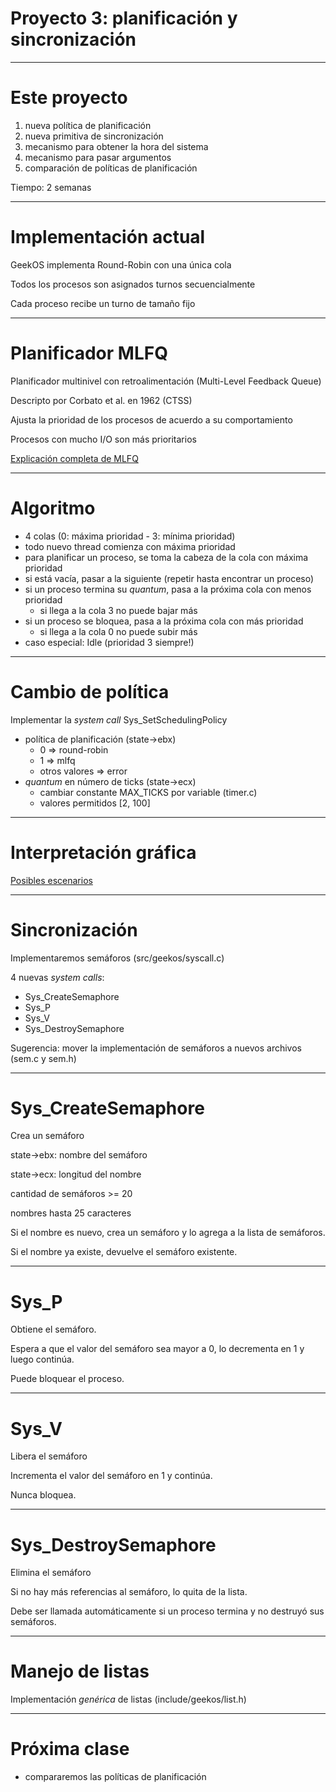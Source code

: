 Proyecto 3: planificación y sincronización
==========================================

---


Este proyecto
=============

1. nueva política de planificación
2. nueva primitiva de sincronización
3. mecanismo para obtener la hora del sistema
4. mecanismo para pasar argumentos
5. comparación de políticas de planificación


Tiempo: 2 semanas


---


Implementación actual
=====================

GeekOS implementa Round-Robin con una única cola

Todos los procesos son asignados turnos secuencialmente

Cada proceso recibe un turno de tamaño fijo


---

Planificador MLFQ
=================

Planificador multinivel con retroalimentación (Multi-Level Feedback Queue)

Descripto por Corbato et al. en 1962 (CTSS)

Ajusta la prioridad de los procesos de acuerdo a su comportamiento

Procesos con mucho I/O son más prioritarios

[Explicación completa de MLFQ](http://pages.cs.wisc.edu/~remzi/OSFEP/cpu-sched-mlfq.pdf "Scheduling: The Multi-Level Feedback Queue")


---


Algoritmo
=========

* 4 colas (0: máxima prioridad - 3: mínima prioridad)
* todo nuevo thread comienza con máxima prioridad
* para planificar un proceso, se toma la cabeza de la cola con máxima prioridad
* si está vacía, pasar a la siguiente (repetir hasta encontrar un proceso)
* si un proceso termina su _quantum_, pasa a la próxima cola con menos prioridad
	* si llega a la cola 3 no puede bajar más
* si un proceso se bloquea, pasa a la próxima cola con más prioridad
	* si llega a la cola 0 no puede subir más
* caso especial: Idle (prioridad 3 siempre!)


---


Cambio de política
==================

Implementar la _system call_ Sys_SetSchedulingPolicy

* política de planificación (state->ebx)
	* 0 => round-robin
	* 1 => mlfq
	* otros valores => error
* _quantum_ en número de ticks (state->ecx)
	* cambiar constante MAX_TICKS por variable (timer.c)
	* valores permitidos [2, 100]


---


Interpretación gráfica
======================


[Posibles escenarios](http://www.cs.umd.edu/class/spring2005/cmsc412/proj3/scenarios.pdf "escenarios")


---


Sincronización
==============

Implementaremos semáforos (src/geekos/syscall.c)

4 nuevas _system calls_:

* Sys_CreateSemaphore
* Sys_P
* Sys_V
* Sys_DestroySemaphore

Sugerencia: mover la implementación de semáforos a nuevos archivos (sem.c y sem.h)

---


Sys_CreateSemaphore
===================

Crea un semáforo

state->ebx: nombre del semáforo

state->ecx: longitud del nombre

cantidad de semáforos >= 20

nombres hasta 25 caracteres

Si el nombre es nuevo, crea un semáforo y lo agrega a la lista de semáforos.

Si el nombre ya existe, devuelve el semáforo existente.

---


Sys_P
=====

Obtiene el semáforo.

Espera a que el valor del semáforo sea mayor a 0, lo decrementa en 1 y luego continúa.

Puede bloquear el proceso.


---


Sys_V
=====

Libera el semáforo

Incrementa el valor del semáforo en 1 y continúa.

Nunca bloquea.


---


Sys_DestroySemaphore
====================

Elimina el semáforo

Si no hay más referencias al semáforo, lo quita de la lista.

Debe ser llamada automáticamente si un proceso termina y no destruyó sus semáforos.


---

Manejo de listas
================

Implementación _genérica_ de listas (include/geekos/list.h)


---


Próxima clase
=============

* compararemos las políticas de planificación

